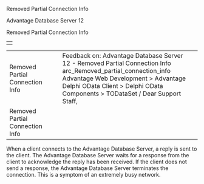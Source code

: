 Removed Partial Connection Info




Advantage Database Server 12  

Removed Partial Connection Info

|  |
| --- |
|  |

|  |  |  |  |  |
| --- | --- | --- | --- | --- |
| Removed Partial Connection Info |  |  | Feedback on: Advantage Database Server 12 - Removed Partial Connection Info arc\_Removed\_partial\_connection\_info Advantage Web Development > Advantage Delphi OData Client > Delphi OData Components > TODataSet / Dear Support Staff, |  |
| Removed Partial Connection Info |  |  |  |  |

When a client connects to the Advantage Database Server, a reply is sent to the client. The Advantage Database Server waits for a response from the client to acknowledge the reply has been received. If the client does not send a response, the Advantage Database Server terminates the connection. This is a symptom of an extremely busy network.
